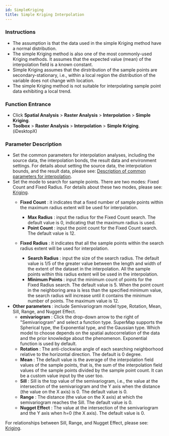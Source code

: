 ```yaml
---
id: SimpleKriging
title: Simple Kriging Interpolation
---
```

### Instructions

* The assumption is that the data used in the simple Kriging method have a normal distribution.
* The simple Kriging method is also one of the most commonly-used Kriging methods. It assumes that the expected value (mean) of the interpolation field is a known constant.
* Simple Kriging assumes that the dirstribution of the sample points are secondary-stationary, i.e., within a local region the distribution of the variable does not change with location.
* The simple Kriging method is not suitable for interpolating sample point data exhibiting a local trend.

### Function Entrance

* Click **Spatial Analysis** > **Raster Analysis** > **Interpolation** > **Simple Kriging**.
* **Toolbox** > **Raster Analysis** > **Interpolation** > **Simple Kriging**. (iDesktopX) 

### Parameter Description

* Set the common parameters for interpolation analyses, including the source data, the interpolation bonds, the result data and environment settings. For details about setting the source data, the interpolation bounds, and the result data, please see: [Description of common parameters for interpolation](CommonPara).
* Set the mode to search for sample points. There are two modes: Fixed Count and Fixed Radius. For details about these two modes, please see: [Kriging](aboutinterpolation).
  - **Fixed Count** : it indicates that a fixed number of sample points within the maximum radius extent will be used for interpolation.
     * **Max Radius** : input the radius for the Fixed Count search. The default value is 0, indicating that the maximum radius is used.
     * **Point Count** : input the point count for the Fixed Count search. The default value is 12.

  - **Fixed Radius** : it indicates that all the sample points within the search radius extent will be used for interpolation.
     * **Search Radius** : input the size of the search radius. The default value is 1/5 of the greater value between the length and width of the extent of the dataset in the interpolation. All the sample points within this radius extent will be used in the interpolation.
     * **Minimum Points** : input the minimum count of points for the Fixed Radius search. The default value is 5. When the point count in the neighboring area is less than the specified minimum value, the search radius will increase until it contains the minimum number of points. The maximum value is 12.
* **Other parameters** : include Semivariogram model type, Rotation, Mean, Sill, Range, and Nugget Effect.
  - **emivariogram** : Click the drop-down arrow to the right of "Semivariogram" and select a function type. SuperMap supports the Spherical type, the Exponential type, and the Gaussian type. Which model to choose depends on the spatial autocorrelation of the data and the prior knowledge about the phenomenon. Exponential function is used by default.
  - **Rotation** : The anti-clockwise angle of each searching neighborhood relative to the horizontal direction. The default is 0 degree.
  - **Mean** : The default value is the average of the interpolation field values of the sample points, that is, the sum of the interpolation field values of the sample points divided by the sample point count. It can be a custom value input by the user too.
  - **Sill** : Sill is the top value of the semivariogram, i.e., the value at the intersection of the semivariogram and the Y axis when the distance (the value on the X axis) is 0. The default value is 0.
  - **Range** : The distance (the value on the X axis) at which the semivariogram reaches the Sill. The default value is 0.
  - **Nugget Effect** : The value at the intersection of the semivariogram and the Y axis when h=0 (the X axis). The default value is 0.

For relationships between Sill, Range, and Nugget Effect, please see: [Kriging](aboutinterpolation).
